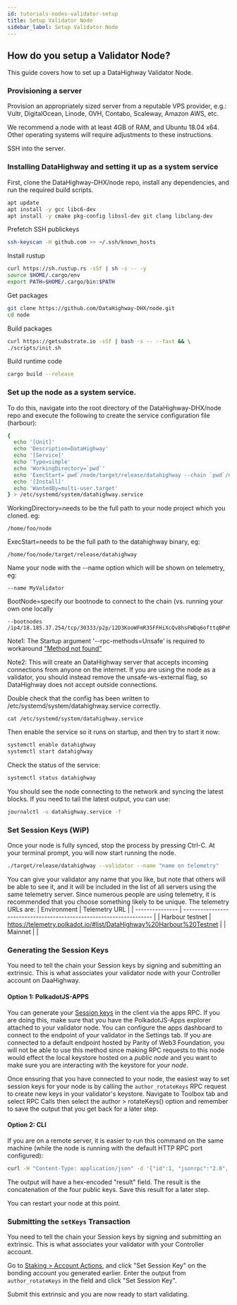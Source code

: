 ```yaml
---
id: tutorials-nodes-validator-setup
title: Setup Validator Node
sidebar_label: Setup Validator Node
---
```


## How do you setup a Validator Node?

This guide covers how to set up a DataHighway Validator Node.


### Provisioning a server

Provision an appropriately sized server from a reputable VPS provider, e.g.: Vultr, DigitalOcean, Linode, OVH, Contabo, Scaleway, Amazon AWS, etc.

We recommend a node with at least 4GB of RAM, and Ubuntu 18.04 x64. Other operating systems will require adjustments to these instructions.

SSH into the server.

### Installing DataHighway and setting it up as a system service

First, clone the DataHighway-DHX/node repo, install any dependencies, and run the required build scripts.

```bash
apt update
apt install -y gcc libc6-dev
apt install -y cmake pkg-config libssl-dev git clang libclang-dev
```

Prefetch SSH publickeys

```bash
ssh-keyscan -H github.com >> ~/.ssh/known_hosts
```

Install rustup

```bash
curl https://sh.rustup.rs -sSf | sh -s -- -y
source $HOME/.cargo/env
export PATH=$HOME/.cargo/bin:$PATH
```

Get packages

```bash
git clone https://github.com/DataHighway-DHX/node.git
cd node
```

Build packages

```bash
curl https://getsubstrate.io -sSf | bash -s -- --fast && \
./scripts/init.sh
```

Build runtime code

```bash
cargo build --release
```


### Set up the node as a system service.
To do this, navigate into the root directory of the DataHighway-DHX/node repo and execute the following to create the service configuration file (harbour):

```bash
{
  echo '[Unit]'
  echo 'Description=DataHighway'
  echo '[Service]'
  echo 'Type=simple'
  echo 'WorkingDirectory=`pwd`'
  echo 'ExecStart=`pwd`/node/target/release/datahighway --chain `pwd`/node/node/src/chain-definition-custom/chain_def_harbour.json --bootnodes BootNode --name YOURNODENAME --validator --unsafe-ws-external --unsafe-rpc-external --rpc-cors=all --rpc-methods=Unsafe --execution=native -lruntime=debug'
  echo '[Install]'
  echo 'WantedBy=multi-user.target'
} > /etc/systemd/system/datahighway.service
```

WorkingDirectory=needs to be the full path to your node project which you cloned. eg:
```
/home/foo/node
```

ExecStart=needs to be the full path to the datahighway binary, eg:
```
/home/foo/node/target/release/datahighway 
```

Name your node with the --name option which will be shown on telemetry, eg:
```
--name MyValidator
```
BootNode=specify our bootnode to connect to the chain (vs. running your own one locally
```
--bootnodes /ip4/18.185.37.254/tcp/30333/p2p/12D3KooWFmR35FFHiXcQv8hsFWDq6ofttqBPeMkd4Jt6qRgq3HnT
```

Note1: The Startup argument '--rpc-methods=Unsafe' is required to workaround ["Method not found"](https://github.com/paritytech/substrate/issues/6100)

Note2: This will create an DataHighway server that accepts incoming connections from anyone on the internet. If you are using the node as a validator, you should instead remove the unsafe-ws-external flag, so DataHighway does not accept outside connections.

Double check that the config has been written to /etc/systemd/system/datahighway.service correctly.
```
cat /etc/systemd/system/datahighway.service
```

Then enable the service so it runs on startup, and then try to start it now:

```bash
systemctl enable datahighway
systemctl start datahighway
```

Check the status of the service:

```bash
systemctl status datahighway
```

You should see the node connecting to the network and syncing the latest blocks. If you need to tail the latest output, you can use:

```bash
journalctl -u datahighway.service -f
```

### Set Session Keys (WiP)

Once your node is fully synced, stop the process by pressing Ctrl-C. At your terminal prompt, you will now start running the node.

```sh
./target/release/datahighway --validator --name "name on telemetry"
```

You can give your validator any name that you like, but note that others will be able to see it, and it will be included in the list of all servers using the same telemetry server. Since numerous people are using telemetry, it is recommended that you choose something likely to be unique. The telemetry URLs are:
| Environment     | Telemetry URL                                                       |
| --------------- | ------------------------------------------------------------------- |
| Harbour testnet | https://telemetry.polkadot.io/#list/DataHighway%20Harbour%20Testnet |
| Mainnet         |                                                                     |

### Generating the Session Keys

You need to tell the chain your Session keys by signing and submitting an extrinsic. This is what associates your validator node with your Controller account on DaaHighway.

#### Option 1: PolkadotJS-APPS

You can generate your [Session keys](https://wiki.polkadot.network/en/latest/polkadot/learn/keys/#session-key) in the client via the apps RPC. If you are doing this, make sure that you have the PolkadotJS-Apps explorer attached to your validator node. You can configure the apps dashboard to connect to the endpoint of your validator in the Settings tab. If you are connected to a default endpoint hosted by Parity of Web3 Foundation, you will not be able to use this method since making RPC requests to this node would effect the local keystore hosted on a _public node_ and you want to make sure you are interacting with the keystore for _your node_.

Once ensuring that you have connected to your node, the easiest way to set session keys for your node is by calling the `author_rotateKeys` RPC request to create new keys in your validator's keystore. Navigate to Toolbox tab and select RPC Calls then select the author > rotateKeys() option and remember to save the output that you get back for a later step.

#### Option 2: CLI

If you are on a remote server, it is easier to run this command on the same machine (while the node is running with the default HTTP RPC port configured):

```sh
curl -H "Content-Type: application/json" -d '{"id":1, "jsonrpc":"2.0", "method": "author_rotateKeys", "params":[]}' http://localhost:9933
```

The output will have a hex-encoded "result" field. The result is the concatenation of the four public keys. Save this result for a later step.

You can restart your node at this point.

### Submitting the `setKeys` Transaction

You need to tell the chain your Session keys by signing and submitting an extrinsic. This is what associates your validator with your Controller account.

Go to [Staking > Account Actions](https://polkadot.js.org/apps/#/staking/actions), and click "Set Session Key" on the bonding account you generated earlier. Enter the output from `author_rotateKeys` in the field and click "Set Session Key".

Submit this extrinsic and you are now ready to start validating.
